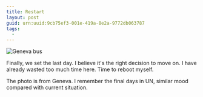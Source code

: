 ```yaml
---
title: Restart
layout: post
guid: urn:uuid:9cb75ef3-001e-419a-8e2a-9772db063787
tags:
  - 
---
```


![Geneva bus](http://pic.yupoo.com/lishugo/DtzwR4te/medish.jpg)

Finally, we set the last day. I believe it's the right decision to move on. I have already wasted too much time here. Time to reboot myself.

The photo is from Geneva. I remember the final days in UN, similar mood compared with current situation. 

